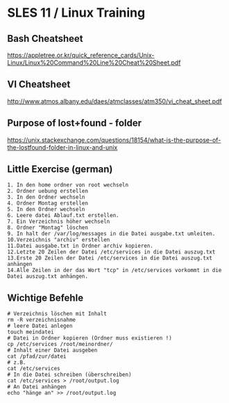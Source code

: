 # SLES 11 / Linux Training 

## Bash Cheatsheet 
https://appletree.or.kr/quick_reference_cards/Unix-Linux/Linux%20Command%20Line%20Cheat%20Sheet.pdf

## VI Cheatsheet 
http://www.atmos.albany.edu/daes/atmclasses/atm350/vi_cheat_sheet.pdf

## Purpose of lost+found - folder 
https://unix.stackexchange.com/questions/18154/what-is-the-purpose-of-the-lostfound-folder-in-linux-and-unix

## Little Exercise (german)

```
1. In den home ordner von root wechseln 
2. Ordner uebung erstellen
3. In den Ordner wechseln 
4. Ordner Montag erstellen
5. In den Ordner wechseln
6. Leere datei Ablauf.txt erstellen. 
7. Ein Verzeichnis höher wechseln
8. Ordner "Montag" löschen 
9. In halt der /var/log/messages in die Datei ausgabe.txt umleiten.
10.Verzeichnis "archiv" erstellen
11.Datei ausgabe.txt in Ordner archiv kopieren. 
12.Letzte 20 Zeilen der Datei /etc/services in die Datei auszug.txt 
13.Erste 20 Zeilen der Datei /etc/services in die Datei auszug.txt anhängen 
14.Alle Zeilen in der das Wort "tcp" in /etc/services vorkommt in die Datei auszug.txt anhängen.
```

## Wichtige Befehle ##

```
# Verzeichnis löschen mit Inhalt 
rm -R verzeichnisnahme
# leere Datei anlegen 
touch meindatei 
# Datei in Ordner kopieren (Ordner muss existieren !) 
cp /etc/services /root/meinordner/
# Inhalt einer Datei ausgeben
cat /pfad/zur/datei 
# z.B. 
cat /etc/services 
# In die Datei schreiben (überschreiben)
cat /etc/services > /root/output.log 
# An Datei anhängen 
echo "hänge an" >> /root/output.log 



```
